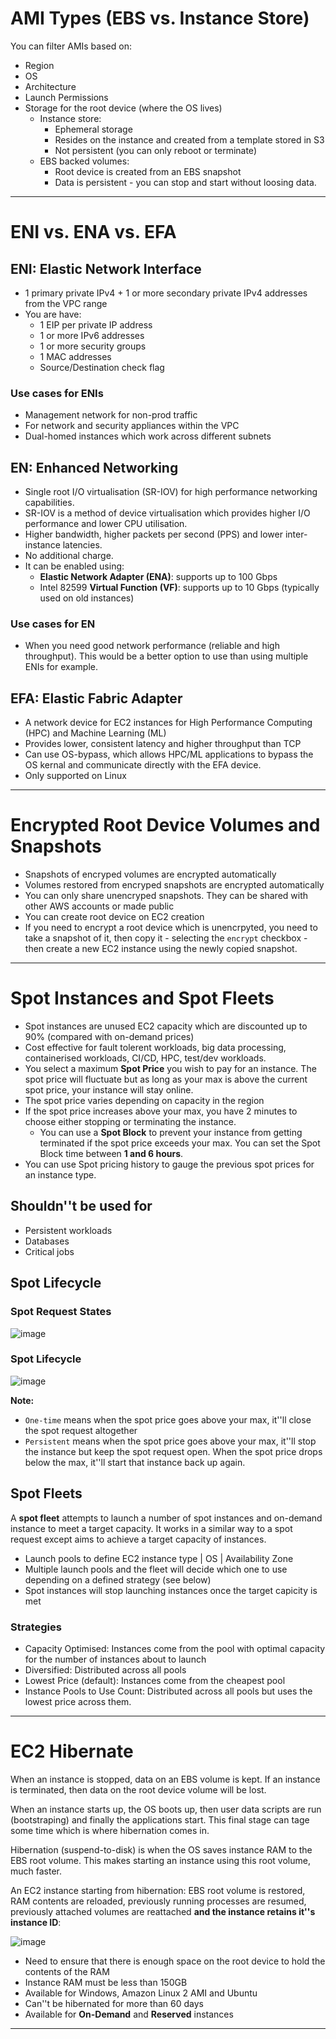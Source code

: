 <!-- markdownlint-disable -->
# AMI Types (EBS vs. Instance Store)
You can filter AMIs based on:
- Region
- OS
- Architecture
- Launch Permissions
- Storage for the root device (where the OS lives)
  - Instance store:
    - Ephemeral storage
    - Resides on the instance and created from a template stored in S3
    - Not persistent (you can only reboot or terminate)
  - EBS backed volumes:
    - Root device is created from an EBS snapshot
    - Data is persistent - you can stop and start without loosing data.

-------------------
# ENI vs. ENA vs. EFA
## ENI: Elastic Network Interface
- 1 primary private IPv4 + 1 or more secondary private IPv4 addresses from the VPC range
- You are have:
    - 1 EIP per private IP address
    - 1 or more IPv6 addresses
    - 1 or more security groups
    - 1 MAC addresses
    - Source/Destination check flag
### Use cases for ENIs
- Management network for non-prod traffic
- For network and security appliances within the VPC
- Dual-homed instances which work across different subnets

## EN: Enhanced Networking
- Single root I/O virtualisation (SR-IOV) for high performance networking capabilities.
- SR-IOV is a method of device virtualisation which provides higher I/O performance and lower CPU utilisation.
- Higher bandwidth, higher packets per second (PPS) and lower inter-instance latencies.
- No additional charge.
- It can be enabled using:
    - **Elastic Network Adapter (ENA)**: supports up to 100 Gbps
    - Intel 82599 **Virtual Function (VF)**: supports up to 10 Gbps (typically used on old instances)

### Use cases for EN
- When you need good network performance (reliable and high throughput). This would be a better option to use than using multiple ENIs for example.

## EFA: Elastic Fabric Adapter
- A network device for EC2 instances for High Performance Computing (HPC) and Machine Learning (ML)
- Provides lower, consistent latency and higher throughput than TCP
- Can use OS-bypass, which allows HPC/ML applications to bypass the OS kernal and communicate directly with the EFA device.
- Only supported on Linux

-------------------
# Encrypted Root Device Volumes and Snapshots
- Snapshots of encryped volumes are encrypted automatically
- Volumes restored from encryped snapshots are encrypted automatically
- You can only share unencryped snapshots. They can be shared with other AWS accounts or made public
- You can create root device on EC2 creation
- If you need to encrypt a root device which is unencrpyted, you need to take a snapshot of it, then copy it - selecting the `encrypt` checkbox - then create a new EC2 instance using the newly copied snapshot.


-------------------
# Spot Instances and Spot Fleets
- Spot instances are unused EC2 capacity which are discounted up to 90% (compared with on-demand prices)
- Cost effective for fault tolerent workloads, big data processing, containerised workloads, CI/CD, HPC, test/dev workloads.
- You select a maximum **Spot Price** you wish to pay for an instance. The spot price will fluctuate but as long as your max is above the current spot price, your instance will stay online.
- The spot price varies depending on capacity in the region
- If the spot price increases above your max, you have 2 minutes to choose either stopping or terminating the instance.
    - You can use a **Spot Block** to prevent your instance from getting terminated if the spot price exceeds your max. You can set the Spot Block time between **1 and 6 hours**.
- You can use Spot pricing history to gauge the previous spot prices for an instance type.

## Shouldn''t be used for
- Persistent workloads
- Databases
- Critical jobs

## Spot Lifecycle
### Spot Request States
![image](https://docs.aws.amazon.com/AWSEC2/latest/UserGuide/images/spot_request_states.png) 

### Spot Lifecycle
![image](https://docs.aws.amazon.com/AWSEC2/latest/UserGuide/images/spot_lifecycle.png)

**Note:**
- `One-time` means when the spot price goes above your max, it''ll close the spot request altogether
- `Persistent` means when the spot price goes above your max, it''ll stop the instance but keep the spot request open. When the spot price drops below the max, it''ll start that instance back up again.

## Spot Fleets
A **spot fleet** attempts to launch a number of spot instances and on-demand instance to meet a target capacity. It works in a similar way to a spot request except aims to achieve a target capacity of instances.

- Launch pools to define EC2 instance type | OS | Availability Zone
- Multiple launch pools and the fleet will decide which one to use depending on a defined strategy (see below)
- Spot instances will stop launching instances once the target capicity is met

### Strategies
- Capacity Optimised: Instances come from the pool with optimal capacity for the number of instances about to launch
- Diversified: Distributed across all pools
- Lowest Price (default): Instances come from the cheapest pool
- Instance Pools to Use Count: Distributed across all pools but uses the lowest price across them. 

-------------------
# EC2 Hibernate
When an instance is stopped, data on an EBS volume is kept. If an instance is terminated, then data on the root device volume will be lost.

When an instance starts up, the OS boots up, then user data scripts are run (bootstraping) and finally the applications start. This final stage can tage some time which is where hibernation comes in.

Hibernation (suspend-to-disk) is when the OS saves instance RAM to the EBS root volume. This makes starting an instance using this root volume, much faster.

An EC2 instance starting from hibernation: EBS root volume is restored, RAM contents are reloaded, previously running processes are resumed, previously attached volumes are reattached **and the instance retains it''s instance ID**:

![image](https://docs.aws.amazon.com/AWSEC2/latest/UserGuide/images/hibernation-flow.png)


- Need to ensure that there is enough space on the root device to hold the contents of the RAM
- Instance RAM must be less than 150GB
- Available for Windows, Amazon Linux 2 AMI and Ubuntu
- Can''t be hibernated for more than 60 days
- Available for **On-Demand** and **Reserved** instances

-------------------

